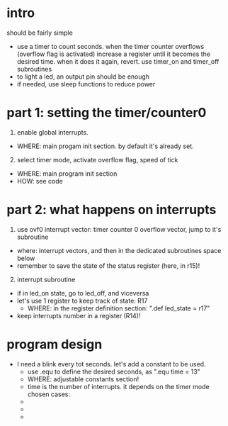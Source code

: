 # intro
should be fairly simple
* use a timer to count seconds. when the timer counter overflows (overflow flag is activated) increase a register until it becomes the desired time. when it does it again, revert. use timer_on and timer_off subroutines
* to light a led, an output pin should be enough
* if needed, use sleep functions to reduce power

# part 1: setting the timer/counter0
1. enable global interrupts. 
* WHERE: main progam init section. by default it's already set.
2. select timer mode, activate overflow flag, speed of tick
* WHERE: main program init section
* HOW: see code

# part 2: what happens on interrupts
1. use ovf0 interrupt vector: timer counter 0 overflow vector, jump to it's subroutine
* where: interrupt vectors, and then in the dedicated subroutines space below
* remember to save the state of the status register (here, in r15)!
2. interrupt subroutine
* if in led_on state, go to led_off, and viceversa
* let's use 1 register to keep track of state: R17 
  * WHERE: in the register definition section: ".def led_state = r17"
* keep interrupts number in a register (R14)!

# program design
* I need a blink every tot seconds. let's add a constant to be used. 
  * use .equ to define the desired seconds, as ".equ time = 13"
  * WHERE: adjustable constants section!
  * time is the number of interrupts. it depends on the timer mode chosen cases:
   * 
   * 
   * 
